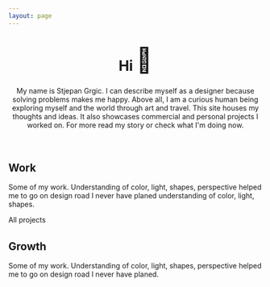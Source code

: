 ```yaml
---
layout: page
---
```

<header>
  <h1>Hi <span role="img" aria-label="Waving Hand">👋</span></h1>
  <p>
    My name is Stjepan Grgic. I can describe myself as a designer because solving problems makes me happy. Above all, I am a curious human being exploring myself and the world through art and travel. This site houses my thoughts and ideas. It also showcases commercial and personal projects I worked on.
    For more read <saber-link to="/my-story">my story</saber-link> or check what I'm doing <saber-link to="/my-story">now</saber-link>.
  </p>
  <!-- <slink url="/my-story">My story</slink> -->
  <!-- <slink url="/my-story" style="margin-left: 3rem">Now</slink> -->
</header>

<figure class="homepage-hero hero-width">
  <simg name="stjepangrgic-petra-friends-selfy.jpg" />
  <!-- <simg name="stjepangrgic-portrait.jpg" /> -->
</figure>

<!-- ## Now
Some of my work. Understanding of color, light, shapes, perspective helped me to go on design road I never have planed understanding of color, light, shapes.

<slink url="/now">Now</slink> -->

## Work
Some of my work. Understanding of color, light, shapes, perspective helped me to go on design road I never have planed understanding of color, light, shapes.

<slink url="/work">All projects</slink>
<!-- [All projects](./projects/index.md]) -->

<figure class="projects work-width">
  <projectCard
    url="/my-story"
    title="Agrivi"
    tags="Branding,  Icons,  Web Application,  Corporate Site"
    linkColor="#A5EB3C"
    textColor="#fff"
    image="stjepangrgic-agrivi-card@2x.png"/>
  <projectCard
    url="/work/share-istria" 
    title="Share Istra"
    tags="Branding,  Icons,  Website"
    linkColor="#49EFE7"
    textColor="#fff"
    image="stjepangrgic-share-istria-card@2x.jpg"/>
</figure>


<!-- ## Personal projects
Some of my work. Understanding of color, light, shapes, perspective helped me to go on design road I never have planed.

<div class="personal">
  <div class="card"></div>
</div> -->

## Growth
Some of my work. Understanding of color, light, shapes, perspective helped me to go on design road I never have planed.

<div class="growth personal-width">
  <smallCard
    url="/fail-list" 
    title="Fail list"
    bgColor="#4F818D"
    icon="fail.svg"/>
  <smallCard
    url="/book-list" 
    title="Book list"
    bgColor="#946395"
    icon="book.svg"/>
  <smallCard
    url="/bucket-list" 
    title="Bucket list"
    bgColor="#B54538"
    icon="bucket.svg"/>
</div>



<script>
import slink from '@/theme/components/slink.vue'
import simg from '@/theme/components/simg.vue'
import sfigure from '@/theme/components/sfigure.vue'
import projectCard from '@/theme/components/projectCard.vue'
import smallCard from '@/theme/components/smallCard.vue'

export default {
  components: {
    slink,
    simg,
    sfigure,
    projectCard,
    smallCard
  },
  computed: {
    icon() {
      return {
        backgroundImage: 'url(' + require('@/assets/images/' + 'fail.svg') + ')'
      }
    }
  }
}
</script>

<style lang="stylus" scoped>
  header {
    /*padding-top: 10rem;*/
    h1 span {
      font-size: 3rem;
      position: relative;
      top: -0.25rem;
    }
  }
  .homepage-hero {
/*    display grid
    grid-template-columns 1.639880952fr 1fr
    grid-column-gap 16px
    grid-column-gap 0.9345794%*/
    margin-top: 4rem;
    margin-bottom: 1.5rem;
  }

  .projects {
    margin-top: 1.5rem;
    margin-bottom: 2rem;
    width: 100%;
    /*grid-column 6/ span 18*/
/*    display: grid;
    grid-column-gap 1rem
    grid-column-gap 1.183432%
    grid-template-columns: 1fr 1fr;
    grid-template-rows: .112676056fr  1fr .112676056fr
    grid-row-gap 0
    a {
      grid-row 1/-2
      &:last-of-type {
        grid-row: 2/-1;
      }
    }*/
  }
  .growth{
    display: grid;
    grid-template-columns: 1fr 1fr 1fr;
    grid-column-gap 1.6161616% /*16px*/
    /*grid-template-rows: 1rem 1rem 240px 1rem 1rem*/
    margin-top: 1.5rem;
    height: 272px;
/*    a:nth-child(1) {
      grid-row 3/-1
    }
    a:nth-child(2) {
      grid-row 2/-2
    }
    a:nth-child(3) {
      grid-row 1/-3
    }*/
  }
</style>





